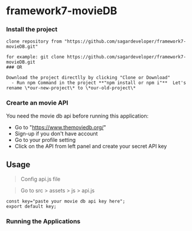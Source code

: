 # framework7-movieDB

 ### Install the project
```
clone repository from "https://github.com/sagardeveloper/framework7-movieDB.git"

for example: git clone https://github.com/sagardeveloper/framework7-movieDB.git
### OR

Download the project directlly by clicking "Clone or Download"
  - Run npm Command in the project **"npm install or npm i"**  Let's rename \*our-new-project\* to \*our-old-project\*
```


### Crearte an movie API
You need the movie db api before running this application:

- Go to "https://www.themoviedb.org/"
- Sign-up if you don't have account
- Go to your profile setting 
- Click on the API from left panel and create your secret API key

## Usage

> Config api.js file

> Go to src > assets > js > api.js

```
const key="paste your movie db api key here";
export default key;
```
### Running the Applications
